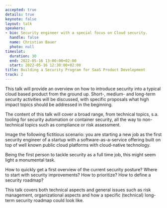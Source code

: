 ```yaml
---
accepted: true
details: true
keynote: false
layout: talk
speakers:
- bio: Security engineer with a special focus on Cloud security.
  handle: false
  name: Christian Bauer
  photo: null
timeslot:
  duration: 30
  end: 2022-05-16 13:00:00+02:00
  start: 2022-05-16 12:30:00+02:00
title: Building a Security Program for SaaS Product Development
track: 2
---
```


This talk will provide an overview on how to introduce security into a typical cloud based product from the ground up.
Short-, medium- and long-term security activities will be discussed, with specific proposals what high impact topics should be addressed in the beginning.

The content of this talk will cover a broad range, from technical topics, s.a.
tooling for security automation or container security, all the way to non-technical topics such as compliance or risk assessment.

Image the following fictitious scenario: you are starting a new job as the first security engineer of a startup with a software-as-a-service offering built on top of well known public cloud platforms with cloud-native technology.

Being the first person to tackle security as a full time job, this might seem light a monumental task.

How to quickly get a first overview of the current security posture? Where to start with security improvements? How to prioritize? How to define a security roadmap?

This talk covers both technical aspects and general issues such as risk management, organizational aspects and how a specific (technical) long-term security roadmap could look like.